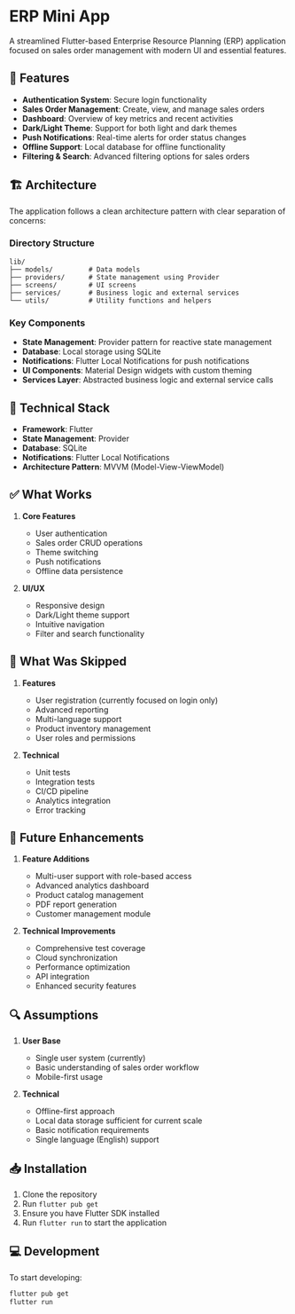 # ERP Mini App

A streamlined Flutter-based Enterprise Resource Planning (ERP) application focused on sales order management with modern UI and essential features.

## 🌟 Features

- **Authentication System**: Secure login functionality
- **Sales Order Management**: Create, view, and manage sales orders
- **Dashboard**: Overview of key metrics and recent activities
- **Dark/Light Theme**: Support for both light and dark themes
- **Push Notifications**: Real-time alerts for order status changes
- **Offline Support**: Local database for offline functionality
- **Filtering & Search**: Advanced filtering options for sales orders

## 🏗️ Architecture

The application follows a clean architecture pattern with clear separation of concerns:

### Directory Structure
```
lib/
├── models/         # Data models
├── providers/      # State management using Provider
├── screens/        # UI screens
├── services/       # Business logic and external services
└── utils/          # Utility functions and helpers
```

### Key Components

- **State Management**: Provider pattern for reactive state management
- **Database**: Local storage using SQLite
- **Notifications**: Flutter Local Notifications for push notifications
- **UI Components**: Material Design widgets with custom theming
- **Services Layer**: Abstracted business logic and external service calls

## 🔧 Technical Stack

- **Framework**: Flutter
- **State Management**: Provider
- **Database**: SQLite
- **Notifications**: Flutter Local Notifications
- **Architecture Pattern**: MVVM (Model-View-ViewModel)

## ✅ What Works

1. **Core Features**
   - User authentication
   - Sales order CRUD operations
   - Theme switching
   - Push notifications
   - Offline data persistence

2. **UI/UX**
   - Responsive design
   - Dark/Light theme support
   - Intuitive navigation
   - Filter and search functionality

## 🚧 What Was Skipped

1. **Features**
   - User registration (currently focused on login only)
   - Advanced reporting
   - Multi-language support
   - Product inventory management
   - User roles and permissions

2. **Technical**
   - Unit tests
   - Integration tests
   - CI/CD pipeline
   - Analytics integration
   - Error tracking

## 🚀 Future Enhancements

1. **Feature Additions**
   - Multi-user support with role-based access
   - Advanced analytics dashboard
   - Product catalog management
   - PDF report generation
   - Customer management module

2. **Technical Improvements**
   - Comprehensive test coverage
   - Cloud synchronization
   - Performance optimization
   - API integration
   - Enhanced security features

## 🔍 Assumptions

1. **User Base**
   - Single user system (currently)
   - Basic understanding of sales order workflow
   - Mobile-first usage

2. **Technical**
   - Offline-first approach
   - Local data storage sufficient for current scale
   - Basic notification requirements
   - Single language (English) support

## 📥 Installation

1. Clone the repository
2. Run `flutter pub get`
3. Ensure you have Flutter SDK installed
4. Run `flutter run` to start the application

## 💻 Development

To start developing:

```bash
flutter pub get
flutter run
```

